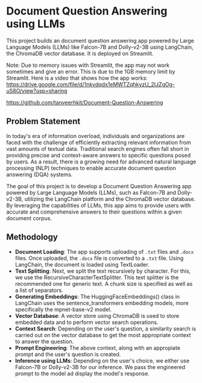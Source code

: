 # Document Question Answering using LLMs

This project builds an document question answering app powered by Large Language Models (LLMs) like Falcon-7B and Dolly-v2-3B using LangChain, the ChromaDB vector database. It is deployed on Streamlit.



Note: Due to memory issues with Streamlit, the app may not work sometimes and give an error. This is due to the 1GB memory limit by Streamlit. Here is a video that shows how the app works: https://drive.google.com/file/d/1nkvdqdx1eMWTZqhkyzU_2IJZgOg-uS8O/view?usp=sharing


https://github.com/tanveerhkit/Document-Question-Answering


## Problem Statement

In today's era of information overload, individuals and organizations are faced with the challenge of efficiently extracting relevant information from vast amounts of textual data. Traditional search engines often fall short in providing precise and context-aware answers to specific questions posed by users. As a result, there is a growing need for advanced natural language processing (NLP) techniques to enable accurate document question answering (DQA) systems.

The goal of this project is to develop a Document Question Answering app powered by Large Language Models (LLMs), such as Falcon-7B and Dolly-v2-3B, utilizing the LangChain platform and the ChromaDB vector database. By leveraging the capabilities of LLMs, this app aims to provide users with accurate and comprehensive answers to their questions within a given document corpus.

## Methodology

- **Document Loading**: The app supports uploading of `.txt` files and `.docx` files. Once uploaded, the `.docx` file is converted to a `.txt` file. Using LangChain, the document is loaded using TextLoader.
- **Text Splitting**: Next, we split the text recursively by character. For this, we use the RecursiveCharacterTextSplitter. This text splitter is the recommended one for generic text. A chunk size is specified as well as a list of separators.
- **Generating Embeddings**: The HuggingFaceEmbeddings() class in LangChain uses the sentence_transformers embedding models, more specifically the mpnet-base-v2 model.
- **Vector Database**: A vector store using ChromaDB is used to store embedded data and to perform vector search operations.
- **Context Search**: Depending on the user's question, a similarity search is carried out on the vector database to get the most appropriate context to answer the question.
- **Prompt Engineering**: The above context, along with an appropiate prompt and the user's question is created.
- **Inference using LLMs**: Depending on the user's choice, we either use Falcon-7B or Dolly-v2-3B for our inference. We pass the engineered prompt to the model ad display the model's response.
